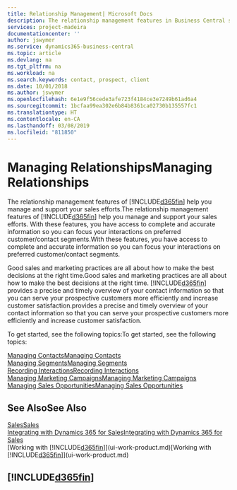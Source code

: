 ```yaml
---
title: Relationship Management| Microsoft Docs
description: The relationship management features in Business Central support your sales efforts and let you access information about contacts and prospects so you can serve customers efficiently.
services: project-madeira
documentationcenter: ''
author: jswymer
ms.service: dynamics365-business-central
ms.topic: article
ms.devlang: na
ms.tgt_pltfrm: na
ms.workload: na
ms.search.keywords: contact, prospect, client
ms.date: 10/01/2018
ms.author: jswymer
ms.openlocfilehash: 6e1e9f56cede3afe723f4184ce3e7249b61ad6a4
ms.sourcegitcommit: 1bcfaa99ea302e6b84b8361ca02730b135557fc1
ms.translationtype: HT
ms.contentlocale: en-CA
ms.lasthandoff: 03/08/2019
ms.locfileid: "811850"
---
```

# <a name="managing-relationships"></a><span data-ttu-id="dab17-103">Managing Relationships</span><span class="sxs-lookup"><span data-stu-id="dab17-103">Managing Relationships</span></span>
<span data-ttu-id="dab17-104">The relationship management features of [!INCLUDE[d365fin](includes/d365fin_md.md)] help you manage and support your sales efforts.</span><span class="sxs-lookup"><span data-stu-id="dab17-104">The relationship management features of [!INCLUDE[d365fin](includes/d365fin_md.md)] help you manage and support your sales efforts.</span></span> <span data-ttu-id="dab17-105">With these features, you have access to complete and accurate information so you can focus your interactions on preferred customer/contact segments.</span><span class="sxs-lookup"><span data-stu-id="dab17-105">With these features, you have access to complete and accurate information so you can focus your interactions on preferred customer/contact segments.</span></span>

<span data-ttu-id="dab17-106">Good sales and marketing practices are all about how to make the best decisions at the right time.</span><span class="sxs-lookup"><span data-stu-id="dab17-106">Good sales and marketing practices are all about how to make the best decisions at the right time.</span></span> [!INCLUDE[d365fin](includes/d365fin_md.md)] <span data-ttu-id="dab17-107">provides a precise and timely overview of your contact information so that you can serve your prospective customers more efficiently and increase customer satisfaction.</span><span class="sxs-lookup"><span data-stu-id="dab17-107">provides a precise and timely overview of your contact information so that you can serve your prospective customers more efficiently and increase customer satisfaction.</span></span>

<span data-ttu-id="dab17-108">To get started, see the following topics:</span><span class="sxs-lookup"><span data-stu-id="dab17-108">To get started, see the following topics:</span></span>

[<span data-ttu-id="dab17-109">Managing Contacts</span><span class="sxs-lookup"><span data-stu-id="dab17-109">Managing Contacts</span></span>](marketing-contacts.md)  
[<span data-ttu-id="dab17-110">Managing Segments</span><span class="sxs-lookup"><span data-stu-id="dab17-110">Managing Segments</span></span>](marketing-segments.md)  
[<span data-ttu-id="dab17-111">Recording Interactions</span><span class="sxs-lookup"><span data-stu-id="dab17-111">Recording Interactions</span></span>](marketing-interactions.md)  
[<span data-ttu-id="dab17-112">Managing Marketing Campaigns</span><span class="sxs-lookup"><span data-stu-id="dab17-112">Managing Marketing Campaigns</span></span>](marketing-campaigns.md)  
[<span data-ttu-id="dab17-113">Managing Sales Opportunities</span><span class="sxs-lookup"><span data-stu-id="dab17-113">Managing Sales Opportunities</span></span>](marketing-manage-sales-opportunities.md)

## <a name="see-also"></a><span data-ttu-id="dab17-114">See Also</span><span class="sxs-lookup"><span data-stu-id="dab17-114">See Also</span></span>
[<span data-ttu-id="dab17-115">Sales</span><span class="sxs-lookup"><span data-stu-id="dab17-115">Sales</span></span>](sales-manage-sales.md)  
[<span data-ttu-id="dab17-116">Integrating with Dynamics 365 for Sales</span><span class="sxs-lookup"><span data-stu-id="dab17-116">Integrating with Dynamics 365 for Sales</span></span>](marketing-integrate-dynamicscrm.md)  
<span data-ttu-id="dab17-117">[Working with [!INCLUDE[d365fin](includes/d365fin_md.md)]](ui-work-product.md)</span><span class="sxs-lookup"><span data-stu-id="dab17-117">[Working with [!INCLUDE[d365fin](includes/d365fin_md.md)]](ui-work-product.md)</span></span>  

## [!INCLUDE[d365fin](includes/free_trial_md.md)]  
